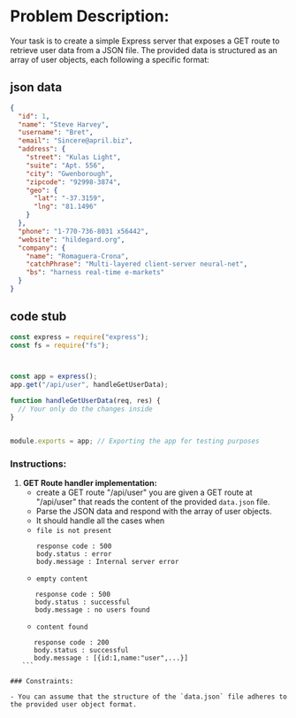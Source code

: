 # Problem Description:

Your task is to create a simple Express server that exposes a GET route to retrieve user data from a JSON file. The provided data is structured as an array of user objects, each following a specific format:
## json data
```json
{
  "id": 1,
  "name": "Steve Harvey",
  "username": "Bret",
  "email": "Sincere@april.biz",
  "address": {
    "street": "Kulas Light",
    "suite": "Apt. 556",
    "city": "Gwenborough",
    "zipcode": "92998-3874",
    "geo": {
      "lat": "-37.3159",
      "lng": "81.1496"
    }
  },
  "phone": "1-770-736-8031 x56442",
  "website": "hildegard.org",
  "company": {
    "name": "Romaguera-Crona",
    "catchPhrase": "Multi-layered client-server neural-net",
    "bs": "harness real-time e-markets"
  }
}

```

## code stub
```js
const express = require("express");
const fs = require("fs");



const app = express();
app.get("/api/user", handleGetUserData);

function handleGetUserData(req, res) {
  // Your only do the changes inside 
}


module.exports = app; // Exporting the app for testing purposes
```
### Instructions:

1. **GET Route handler implementation:**
    - create a GET route "/api/user"
    you are given  a GET route at "/api/user" that reads the content of the provided `data.json` file.
    - Parse the JSON data and respond with the array of user objects.
    - It should handle all the cases when 
     * `file is not present` 
        ```curl
        response code : 500
        body.status : error
        body.message : Internal server error
        ```
     * `empty content`
     ```curl
        response code : 500
        body.status : successful
        body.message : no users found
     ```
     *  `content found`
  ```curl
        response code : 200
        body.status : successful
        body.message : [{id:1,name:"user",...}]
     ```

### Constraints:

- You can assume that the structure of the `data.json` file adheres to the provided user object format.
